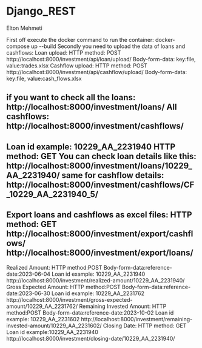 # Django_REST

Elton Mehmeti

First off execute the docker command to run the container: 
docker-compose up --build
Secondly you need to upload the data of loans and cashflows:
 Loan upload:
  HTTP method: POST
  http://localhost:8000/investment/api/loan/upload/
  Body-form-data:
  key:file,  value:trades.xlsx
Cashflow upload:
  HTTP method: POST
  http://localhost:8000/investment/api/cashflow/upload/
  Body-form-data:
  key:file,  value:cash_flows.xlsx

if you want to check all the loans:
http://localhost:8000/investment/loans/
All cashflows:
http://localhost:8000/investment/cashflows/
--------------------------------------------------------------------------------------------------------------------------------------------------------------------------------------------------
Loan id example: 10229_AA_2231940
HTTP method: GET
You can check loan details like this: http://localhost:8000/investment/loans/10229_AA_2231940/
same for cashflow details: http://localhost:8000/investment/cashflows/CF_10229_AA_2231940_5/
---------------------------------------------------------------------------------------------------------------------------------------------------------------------------------------------------
Export loans and cashflows as excel files:
HTTP method: GET
http://localhost:8000/investment/export/cashflows/
http://localhost:8000/investment/export/loans/
---------------------------------------------------------------------------------------------------------------------------------------------------------------------------------------------------
Realized Amount:
   HTTP method:POST
   Body-form-data:reference-date:2023-06-04
   Loan id example: 10229_AA_2231940
   http://localhost:8000/investment/realized-amount/10229_AA_2231940/
Gross Expected Amount:
  HTTP method:POST
  Body-form-data:reference-date:2023-06-30
  Loan id example: 10229_AA_2231762
  http://localhost:8000/investment/gross-expected-amount/10229_AA_2231762/
Remaining Invested Amount:
  HTTP method:POST
  Body-form-data:reference-date:2023-10-02
  Loan id example: 10229_AA_2231602
  http://localhost:8000/investment/remaining-invested-amount/10229_AA_2231602/
Closing Date:
  HTTP method: GET
  Loan id example:10229_AA_2231940
  http://localhost:8000/investment/closing-date/10229_AA_2231940/
  
   


